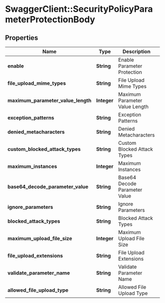 # SwaggerClient::SecurityPolicyParameterProtectionBody

## Properties
Name | Type | Description | Notes
------------ | ------------- | ------------- | -------------
**enable** | **String** | Enable Parameter Protection | [optional] [default to &quot;Yes&quot;]
**file_upload_mime_types** | **String** | File Upload Mime Types | [optional] 
**maximum_parameter_value_length** | **Integer** | Maximum Parameter Value Length | [optional] 
**exception_patterns** | **String** | Exception Patterns | [optional] 
**denied_metacharacters** | **String** | Denied Metacharacters | [optional] [default to &quot;%00%01%04%1b%08%5c%7f&quot;]
**custom_blocked_attack_types** | **String** | Custom Blocked Attack Types | [optional] 
**maximum_instances** | **Integer** | Maximum Instances | [optional] 
**base64_decode_parameter_value** | **String** | Base64 Decode Parameter Value | [optional] [default to &quot;No&quot;]
**ignore_parameters** | **String** | Ignore Parameters | [optional] 
**blocked_attack_types** | **String** | Blocked Attack Types | [optional] 
**maximum_upload_file_size** | **Integer** | Maximum Upload File Size | [optional] 
**file_upload_extensions** | **String** | File Upload Extensions | [optional] 
**validate_parameter_name** | **String** | Validate Parameter Name | [optional] [default to &quot;No&quot;]
**allowed_file_upload_type** | **String** | Allowed File Upload Type | [optional] [default to &quot;Extensions&quot;]


